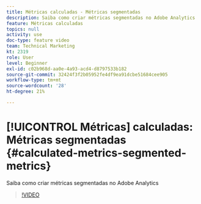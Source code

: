 ```yaml
---
title: Métricas calculadas - Métricas segmentadas
description: Saiba como criar métricas segmentadas no Adobe Analytics
feature: Métricas calculadas
topics: null
activity: use
doc-type: feature video
team: Technical Marketing
kt: 2319
role: User
level: Beginner
exl-id: c02b968d-aa0e-4a93-acd4-d8797533b182
source-git-commit: 32424f3f2b05952fe4df9ea91dcbe51684cee905
workflow-type: tm+mt
source-wordcount: '28'
ht-degree: 21%

---
```


# [!UICONTROL Métricas] calculadas: Métricas segmentadas {#calculated-metrics-segmented-metrics}

Saiba como criar métricas segmentadas no Adobe Analytics

>[!VIDEO](https://video.tv.adobe.com/v/25409/?quality=12)
